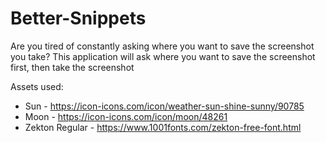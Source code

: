 # Better-Snippets
Are you tired of constantly asking where you want to save the screenshot you take?
This application will ask where you want to save the screenshot first, then take the screenshot

Assets used:
- Sun - https://icon-icons.com/icon/weather-sun-shine-sunny/90785
- Moon - https://icon-icons.com/icon/moon/48261
- Zekton Regular - https://www.1001fonts.com/zekton-free-font.html
